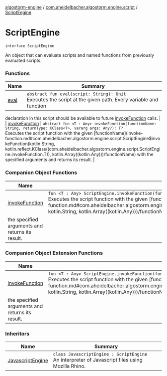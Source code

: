 [algostorm-engine](../../index.md) / [com.aheidelbacher.algostorm.engine.script](../index.md) / [ScriptEngine](.)

# ScriptEngine

`interface ScriptEngine`

An object that can evaluate scripts and named functions from previously
evaluated scripts.

### Functions

| Name | Summary |
|---|---|
| [eval](eval.md) | `abstract fun eval(script: String): Unit`<br>Executes the script at the given path. Every variable and function
declaration in this script should be available to future [invokeFunction](invoke-function.md)
calls. |
| [invokeFunction](invoke-function.md) | `abstract fun <T : Any> invokeFunction(functionName: String, returnType: KClass<T>, vararg args: Any?): T?`<br>Executes the script function with the given [functionName](invoke-function.md#com.aheidelbacher.algostorm.engine.script.ScriptEngine$invokeFunction(kotlin.String, kotlin.reflect.KClass((com.aheidelbacher.algostorm.engine.script.ScriptEngine.invokeFunction.T)), kotlin.Array((kotlin.Any)))/functionName) with the
specified arguments and returns its result. |

### Companion Object Functions

| Name | Summary |
|---|---|
| [invokeFunction](invoke-function.md) | `fun <T : Any> ScriptEngine.invokeFunction(functionName: String, vararg args: Any?): T?`<br>Executes the script function with the given [functionName](invoke-function.md#com.aheidelbacher.algostorm.engine.script.ScriptEngine.Companion$invokeFunction(com.aheidelbacher.algostorm.engine.script.ScriptEngine, kotlin.String, kotlin.Array((kotlin.Any)))/functionName) with
the specified arguments and returns its result. |

### Companion Object Extension Functions

| Name | Summary |
|---|---|
| [invokeFunction](invoke-function.md) | `fun <T : Any> ScriptEngine.invokeFunction(functionName: String, vararg args: Any?): T?`<br>Executes the script function with the given [functionName](invoke-function.md#com.aheidelbacher.algostorm.engine.script.ScriptEngine.Companion$invokeFunction(com.aheidelbacher.algostorm.engine.script.ScriptEngine, kotlin.String, kotlin.Array((kotlin.Any)))/functionName) with
the specified arguments and returns its result. |

### Inheritors

| Name | Summary |
|---|---|
| [JavascriptEngine](../-javascript-engine/index.md) | `class JavascriptEngine : ScriptEngine`<br>An interpreter of Javascript files using Mozilla Rhino. |
